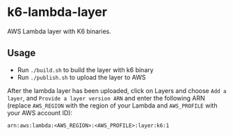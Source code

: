 # k6-lambda-layer

AWS Lambda layer with K6 binaries.

## Usage

- Run `./build.sh` to build the layer with k6 binary
- Run `./publish.sh` to upload the layer to AWS

After the lambda layer has been uploaded, click on Layers and choose `Add a layer`, and `Provide a layer version ARN` and enter the following ARN (replace `AWS_REGION` with the region of your Lambda and `AWS_PROFILE` with your AWS account ID):

`arn:aws:lambda:<AWS_REGION>:<AWS_PROFILE>:layer:k6:1`
